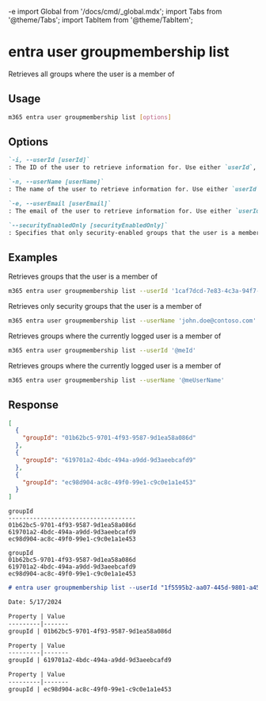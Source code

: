 -e <!-- DISCLAIMER: All secrets, passwords, and sensitive values in this document are examples only and not real credentials. -->
import Global from '/docs/cmd/_global.mdx';
import Tabs from '@theme/Tabs';
import TabItem from '@theme/TabItem';

# entra user groupmembership list

Retrieves all groups where the user is a member of

## Usage

```sh
m365 entra user groupmembership list [options]
```

## Options

```md definition-list
`-i, --userId [userId]`
: The ID of the user to retrieve information for. Use either `userId`, `userName` or `userEmail`, but not multiple.

`-n, --userName [userName]`
: The name of the user to retrieve information for. Use either `userId`, `userName` or `userEmail`, but not multiple.

`-e, --userEmail [userEmail]`
: The email of the user to retrieve information for. Use either `userId`, `userName` or `userEmail`, but not multiple.

`--securityEnabledOnly [securityEnabledOnly]`
: Specifies that only security-enabled groups that the user is a member of should be returned
```

<Global />

## Examples

Retrieves groups that the user is a member of

```sh
m365 entra user groupmembership list --userId '1caf7dcd-7e83-4c3a-94f7-932a1299c844'
```

Retrieves only security groups that the user is a member of

```sh
m365 entra user groupmembership list --userName 'john.doe@contoso.com' --securityEnabledOnly
```

Retrieves groups where the currently logged user is a member of

```sh
m365 entra user groupmembership list --userId '@meId'
```

Retrieves groups where the currently logged user is a member of

```sh
m365 entra user groupmembership list --userName '@meUserName'
```

## Response

<Tabs>
  <TabItem value="JSON">

  ```json
  [
    {
      "groupId": "01b62bc5-9701-4f93-9587-9d1ea58a086d"
    },
    {
      "groupId": "619701a2-4bdc-494a-a9dd-9d3aeebcafd9"
    },
    {
      "groupId": "ec98d904-ac8c-49f0-99e1-c9c0e1a1e453"
    }
  ]
  ```

  </TabItem>
  <TabItem value="Text">

  ```text
  groupId
  ------------------------------------
  01b62bc5-9701-4f93-9587-9d1ea58a086d
  619701a2-4bdc-494a-a9dd-9d3aeebcafd9
  ec98d904-ac8c-49f0-99e1-c9c0e1a1e453
  ```

  </TabItem>
  <TabItem value="CSV">

  ```csv
  groupId
  01b62bc5-9701-4f93-9587-9d1ea58a086d
  619701a2-4bdc-494a-a9dd-9d3aeebcafd9
  ec98d904-ac8c-49f0-99e1-c9c0e1a1e453
  ```

  </TabItem>
  <TabItem value="Markdown">

  ```md
  # entra user groupmembership list --userId "1f5595b2-aa07-445d-9801-a45ea18160b2"

  Date: 5/17/2024

  Property | Value
  ---------|-------
  groupId | 01b62bc5-9701-4f93-9587-9d1ea58a086d

  Property | Value
  ---------|-------
  groupId | 619701a2-4bdc-494a-a9dd-9d3aeebcafd9

  Property | Value
  ---------|-------
  groupId | ec98d904-ac8c-49f0-99e1-c9c0e1a1e453
  ```

  </TabItem>
</Tabs>
